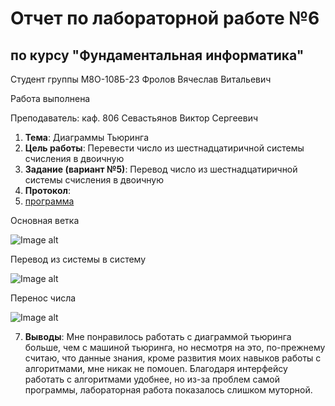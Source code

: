 # Отчет по лабораторной работе №6
## по курсу "Фундаментальная информатика"

Студент группы М8О-108Б-23 Фролов Вячеслав Витальевич

Работа выполнена 

Преподаватель: каф. 806 Севастьянов Виктор Сергеевич

1. **Тема**: Диаграммы Тьюринга
2. **Цель работы**: Перевести число из шестнадцатиричной системы счисления в двоичную
3. **Задание (вариант №5)**: Перевод число из шестнадцатиричной системы счисления в двоичную
4. **Протокол**:
5.  [программа](https://github.com/ukamai/lab/blob/main/folder6/finale%20finale.jdt)

   Основная ветка
   
   ![Image alt](https://cdn.discordapp.com/attachments/1063132027618078752/1168469422952951898/2023-10-30_110145.png?ex=6551e0f3&is=653f6bf3&hm=f9e64b5f991e9eda84bedd2c167d40db30e2fa97a882186474f449987ca21580&)
   
   Перевод из системы в систему
   
   ![Image alt](https://cdn.discordapp.com/attachments/1063132027618078752/1168469423217184818/2023-10-30_111101.png?ex=6551e0f3&is=653f6bf3&hm=129482b01365828de3fe419415bd3f8baf7596a520878e4740ca5f8be88fdb40&)
   
   Перенос числа
   
   ![Image alt](https://cdn.discordapp.com/attachments/1063132027618078752/1168469423443681301/2023-10-30_111340.png?ex=6551e0f3&is=653f6bf3&hm=2e321dee1cd19662d8bcf425b424062f4da3c19bf6b4f6108ce2d186647e22cf&)
   
7. **Выводы**: Мне понравилось работать с диаграммой тьюринга больше, чем с машиной тьюринга, но несмотря на это, по-прежнему считаю, что данные знания, кроме развития моих навыков работы с алгоритмами, мне никак не помоuen. Благодаря интерфейсу работать с алгоритмами удобнee, но из-за проблем самой программы, лабораторная работа показалось слишком муторной. 
